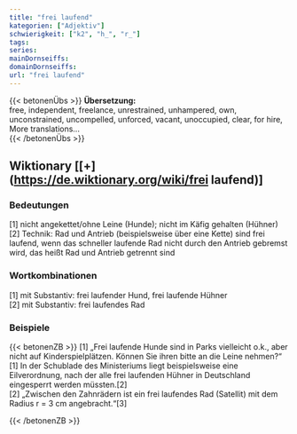 ```yaml
---
title: "frei laufend"
kategorien: ["Adjektiv"]
schwierigkeit: ["k2", "h_", "r_"]
tags:
series:
mainDornseiffs:
domainDornseiffs:
url: "frei laufend"
---
```


{{< betonenÜbs >}}
**Übersetzung:**  
free, independent, freelance, unrestrained, unhampered, own, unconstrained, uncompelled, unforced, vacant, unoccupied, clear, for hire, More translations...  
{{< /betonenÜbs >}}

## Wiktionary [[+](https://de.wiktionary.org/wiki/frei laufend)]

### Bedeutungen
[1] nicht angekettet/ohne Leine (Hunde); nicht im Käfig gehalten (Hühner)  
[2] Technik: Rad und Antrieb (beispielsweise über eine Kette) sind frei laufend, wenn das schneller laufende Rad nicht durch den Antrieb gebremst wird, das heißt Rad und Antrieb getrennt sind  

### Wortkombinationen
[1] mit Substantiv: frei laufender Hund, frei laufende Hühner  
[2] mit Substantiv: frei laufendes Rad  

### Beispiele
{{< betonenZB >}}
[1] „Frei laufende Hunde sind in Parks vielleicht o.k., aber nicht auf Kinderspielplätzen. Können Sie ihren bitte an die Leine nehmen?“  
[1] In der Schublade des Ministeriums liegt beispielsweise eine Eilverordnung, nach der alle frei laufenden Hühner in Deutschland eingesperrt werden müssten.[2]  
[2] „Zwischen den Zahnrädern ist ein frei laufendes Rad (Satellit) mit dem Radius r = 3 cm angebracht.“[3]  

{{< /betonenZB >}}

